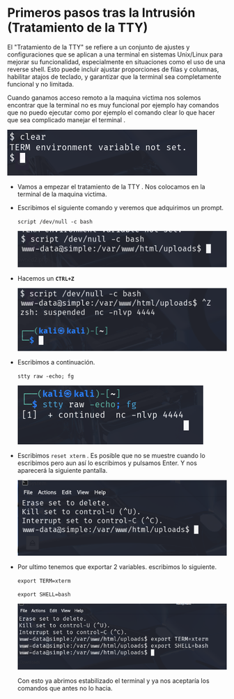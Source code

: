 # Primeros pasos tras la Intrusión (Tratamiento de la TTY)

El "Tratamiento de la TTY" se refiere a un conjunto de ajustes y configuraciones que se aplican a una terminal en sistemas Unix/Linux para mejorar su funcionalidad, especialmente en situaciones como el uso de una reverse shell. Esto puede incluir ajustar proporciones de filas y columnas, habilitar atajos de teclado, y garantizar que la terminal sea completamente funcional y no limitada.

Cuando ganamos acceso remoto a la maquina victima nos solemos encontrar que la terminal no es muy funcional por ejemplo hay comandos que no puedo ejecutar como por ejemplo el comando clear lo que hacer que sea complicado manejar el terminal .

![image.png](./imagenes/image.png)

- Vamos a empezar el tratamiento de la TTY . Nos colocamos en la terminal de la maquina victima.
- Escribimos el siguiente comando  y veremos que adquirimos un prompt.
    
    `script /dev/null -c bash`
    
    ![image.png](./imagenes/image%201.png)
    
- Hacemos un **`CTRL+Z`**
    
    ![image.png](./imagenes/image%202.png)
    

- Escribimos a continuación.
    
    `stty raw -echo; fg`
    
    ![image.png](./imagenes/image%203.png)
    

- Escribimos `reset xterm` . Es posible que no se muestre cuando lo escribimos pero aun así lo escribimos y pulsamos Enter. Y nos aparecerá la siguiente pantalla.
    
    ![image.png](./imagenes/image%204.png)
    

- Por ultimo tenemos que exportar 2 variables. escribimos lo siguiente.
    
    `export TERM=xterm`
    
    `export SHELL=bash`
    
    ![image.png](./imagenes/image%205.png)
    
    Con esto ya abrimos estabilizado el terminal y ya nos aceptaría los comandos que antes no lo hacia.